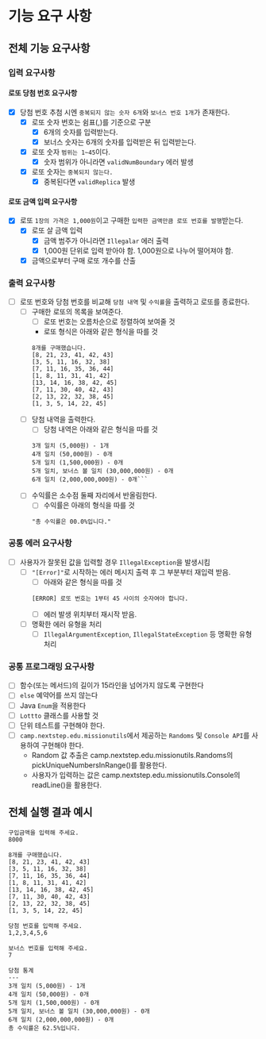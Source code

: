 # 기능 요구 사항

## 전체 기능 요구사항

### 입력 요구사항
#### 로또 당첨 번호 요구사항
- [x] 당첨 번호 추첨 시엔 `중복되지 않는 숫자 6개`와 `보너스 번호 1개`가 존재한다.
  - [x] 로또 숫자 번호는 쉼표(,)를 기준으로 구분
    - [x] 6개의 숫자를 입력받는다.
    - [x] 보너스 숫자는 6개의 숫자를 입력받은 뒤 입력받는다.
  - [x] 로또 숫자 `범위는 1~45`이다.
    - [x] 숫자 범위가 아니라면 `validNumBoundary` 에러 발생
  - [x] 로또 숫자는 `중복되지 않는다.`
    - [x] 중복된다면 `validReplica` 발생
  
#### 로또 금액 입력 요구사항
- [x] 로또 `1장의 가격은 1,000원`이고 구매한 `입력한 금액만큼 로또 번호를 발행`받는다.
  - [x] 로또 살 금액 입력
    - [x] 금액 범주가 아니라면 `Illegalar` 에러 출력
    - [x] 1,000원 단위로 입력 받아야 함. 1,000원으로 나누어 떨어져야 함.
  - [x] 금액으로부터 구매 로또 개수를 산출

### 출력 요구사항
- [ ] 로또 번호와 당첨 번호를 비교해 `당첨 내역` 및 `수익률`을 출력하고 로또를 종료한다.
  - [ ] 구매한 로또의 목록을 보여준다.
    - [ ] 로또 번호는 오름차순으로 정렬하여 보여줄 것
    - 로또 형식은 아래와 같은 형식을 따를 것
    ```
    8개를 구매했습니다.
    [8, 21, 23, 41, 42, 43]
    [3, 5, 11, 16, 32, 38]
    [7, 11, 16, 35, 36, 44]
    [1, 8, 11, 31, 41, 42]
    [13, 14, 16, 38, 42, 45]
    [7, 11, 30, 40, 42, 43]
    [2, 13, 22, 32, 38, 45]
    [1, 3, 5, 14, 22, 45]
    
    ```
  - [ ] 당첨 내역을 출력한다.
    - [ ] 당첨 내역은 아래와 같은 형식을 따를 것
    ```
    3개 일치 (5,000원) - 1개
    4개 일치 (50,000원) - 0개
    5개 일치 (1,500,000원) - 0개
    5개 일치, 보너스 볼 일치 (30,000,000원) - 0개
    6개 일치 (2,000,000,000원) - 0개```
  - [ ] 수익률은 소수점 둘째 자리에서 반올림한다.
    - [ ] 수익률은 아래의 형식을 따를 것
    ```
    "총 수익률은 00.0%입니다."
    ```

### 공통 에러 요구사항
- [ ] 사용자가 잘못된 값을 입력할 경우 `IllegalException`을 발생시킴
  - [ ] `"[Error]"`로 시작하는 에러 메시지 출력 후 그 부분부터 재입력 받음.
    - [ ] 아래와 같은 형식을 따를 것
    ```
    [ERROR] 로또 번호는 1부터 45 사이의 숫자여야 합니다.
    ```
    - [ ] 에러 발생 위치부터 재시작 받음.
  - [ ] 명확한 에러 유형을 처리
    - [ ] `IllegalArgumentException`, `IllegalStateException` 등 명확한 유형 처리 
### 공통 프로그래밍 요구사항
- [ ] 함수(또는 메서드)의 길이가 15라인을 넘어가지 않도록 구현한다
- [ ] `else` 예약어를 쓰지 않는다
- [ ] Java `Enum`을 적용한다
- [ ] `Lottto` 클래스를 사용할 것
- [ ] 단위 테스트를 구현해야 한다.
- [ ] `camp.nextstep.edu.missionutils`에서 제공하는 `Randoms` 및 `Console API`를 사용하여 구현해야 한다.
  - Random 값 추출은 camp.nextstep.edu.missionutils.Randoms의 pickUniqueNumbersInRange()를 활용한다.
  - 사용자가 입력하는 값은 camp.nextstep.edu.missionutils.Console의 readLine()을 활용한다.
## 전체 실행 결과 예시
```
구입금액을 입력해 주세요.
8000

8개를 구매했습니다.
[8, 21, 23, 41, 42, 43] 
[3, 5, 11, 16, 32, 38] 
[7, 11, 16, 35, 36, 44] 
[1, 8, 11, 31, 41, 42] 
[13, 14, 16, 38, 42, 45] 
[7, 11, 30, 40, 42, 43] 
[2, 13, 22, 32, 38, 45] 
[1, 3, 5, 14, 22, 45]

당첨 번호를 입력해 주세요.
1,2,3,4,5,6

보너스 번호를 입력해 주세요.
7

당첨 통계
---
3개 일치 (5,000원) - 1개
4개 일치 (50,000원) - 0개
5개 일치 (1,500,000원) - 0개
5개 일치, 보너스 볼 일치 (30,000,000원) - 0개
6개 일치 (2,000,000,000원) - 0개
총 수익률은 62.5%입니다.

```

